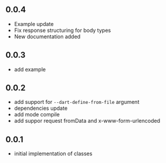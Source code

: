 ## 0.0.4

- Example update
- Fix response structuring for body types
- New documentation added

## 0.0.3

- add example

## 0.0.2

- add support for `--dart-define-from-file` argument
- dependencies update
- add mode compile
- add suppor request fromData and x-www-form-urlencoded

## 0.0.1

- initial implementation of classes
